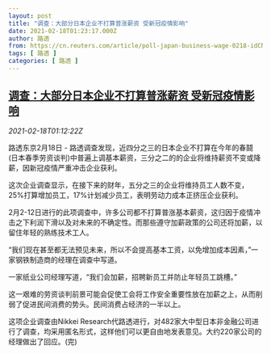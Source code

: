 ```yaml
---
layout: post
title: "调查：大部分日本企业不打算普涨薪资 受新冠疫情影响"
date: 2021-02-18T01:23:17.000Z
author: 路透
from: https://cn.reuters.com/article/poll-japan-business-wage-0218-idCNKBS2AI03E
tags: [ 路透 ]
categories: [ 路透 ]
---
```

<!--1613611397000-->
[调查：大部分日本企业不打算普涨薪资 受新冠疫情影响](https://cn.reuters.com/article/poll-japan-business-wage-0218-idCNKBS2AI03E)
------

<div>
<div><i>2021-02-18T01:12:22Z</i></div><p>路透东京2月18日 - 路透调查发现，近四分之三的日本企业不打算在今年的春鬪(日本春季劳资谈判)中普遍上调基本薪资，三分之二的的企业将维持薪资不变或降薪，因新冠疫情严重冲击企业获利。</p><p>这次企业调查显示，在接下来的财年，五分之三的企业将维持员工人数不变，25%打算增加员工，17%计划减少员工，表明劳动力成本正挤压企业获利。</p><p>2月2-12日进行的此项调查中，许多公司都不打算普涨基本薪资，这归因于疫情冲击之下利润下滑以及对未来的不确定性。而那些遵守加薪政策的公司还将加薪，以留住年轻的熟练技术工人。</p><p>“我们现在甚至都无法预见未来，所以不会提高基本工资，以免增加成本因素，”一家钢铁制造商的经理在调查中写道。</p><p>一家纸业公司经理写道，“我们会加薪，招聘新员工并防止年轻员工跳槽。”</p><p>这一艰难的劳资谈判前景可能会促使工会将工作安全重要性放在加薪之上，从而削弱了促进民间消费的势头。民间消费占经济的一半以上。</p><p>这项企业调查由Nikkei Research代路透进行，对482家大中型日本非金融公司进行了调查，均采用匿名形式，这样他们可以更自由地发表意见。大约220家公司的经理做出了回应。(完)</p>
</div>
